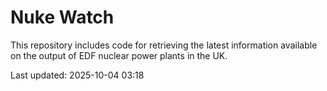 # Nuke Watch

This repository includes code for retrieving the latest information available on the output of EDF nuclear power plants in the UK.

Last updated: 2025-10-04 03:18